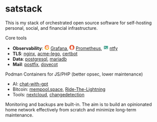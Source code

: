 # satstack

This is my stack of orchestrated open source software for self-hosting personal, social, and financial infrastructure.

Core tools

* __Observability__: <img src="docs/logos/grafana.svg" width="16" height="16"> [Grafana](https://grafana.com/), <img src="docs/logos/prometheus.svg" width="16" height="16"> [Prometheus](https://prometheus.io/), <img src="docs/logos/ntfy.svg" width="16" height="16"> [ntfy](https://ntfy.sh/)
* __TLS__: [nginx](https://nginx.org/en/), [acme-lego](https://go-acme.github.io/lego/), [certbot](https://certbot.eff.org/)
* __Data__: [postgresql](https://www.postgresql.org/), [mariadb](https://mariadb.org/)
* __Mail__: [postfix](http://www.postfix.org/), [dovecot](https://www.dovecot.org/)

Podman Containers for JS/PHP (better opsec, lower maintenance)

* AI: [chat-with-gpt](ansible/playbooks/containers/chat-with-gpt/README.md)
* Bitcoin: [mempool.space](ansible/playbooks/containers/mempool/README.md), [Ride-The-Lightning](ansible/playbooks/containers/rtl/README.md)
* Tools: [nextcloud](ansible/playbooks/containers/nextcloud/README.md), [changedetection](ansible/playbooks/containers/changedetection/README.md)

Monitoring and backups are built-in. The aim is to build an opinionated home network effectively from scratch and minimize long-term maintenance.